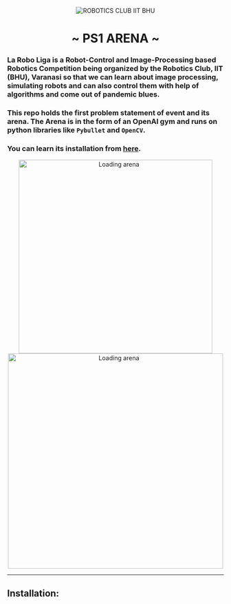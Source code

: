 <p align="center">
  <img src="https://user-images.githubusercontent.com/78701055/153015710-c1be76dd-5cd1-47fc-976f-d687d16584f1.jpeg" alt="ROBOTICS CLUB IIT BHU">
<h1 align="center">~ PS1 ARENA ~</h1>
</p>

### La Robo Liga is a Robot-Control and Image-Processing based Robotics Competition being organized by the Robotics Club, IIT (BHU), Varanasi so that we can learn about image processing, simulating robots and can also control them with help of algorithms and come out of pandemic blues. 
### This repo holds the first problem statement of event and its arena. The Arena is in the form of an OpenAI gym and runs on python libraries like `Pybullet` and `OpenCV`.
### You can learn its installation from <a href="https://www.youtube.com/watch?v=YrbAudk7ipE">here</a>.

<p align="center">
  <img width="450px" src="https://user-images.githubusercontent.com/78701055/153026015-d8e9826f-978f-485e-ad0a-4101464d1a84.png" alt="Loading arena">
  <img width="500px" src="https://raw.githubusercontent.com/nplan/gym-line-follower/master/media/sim_env.gif" alt="Loading arena">
</p>
<hr>

## Installation:

